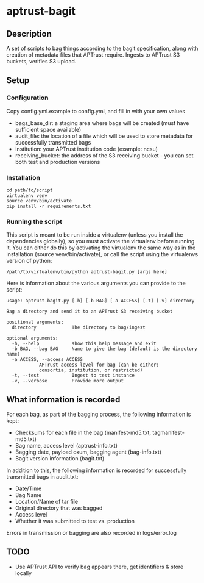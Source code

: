 # aptrust-bagit

## Description

A set of scripts to bag things according to the bagit specification,
along with creation of metadata files that APTrust require. Ingests to
APTrust S3 buckets, verifies S3 upload.

## Setup

### Configuration

Copy config.yml.example to config.yml, and fill in with your own values

- bags_base_dir: a staging area where bags will be created (must have sufficient space available)
- audit_file: the location of a file which will be used to store metadata for successfully transmitted bags
- institution: your APTrust institution code (example: ncsu)
- receiving_bucket: the address of the S3 receiving bucket - you can set both test and production versions


### Installation

    cd path/to/script
    virtualenv venv
    source venv/bin/activate
    pip install -r requirements.txt

### Running the script

This script is meant to be run inside a virtualenv (unless you install the dependencies globally), so you must activate the virtualenv before running it.
You can either do this by activating the virtualenv the same way as in the installation (source venv/bin/activate), or call the script using the virtualenvs
version of python:

    /path/to/virtualenv/bin/python aptrust-bagit.py [args here]

Here is information about the various arguments you can provide to the script:

	usage: aptrust-bagit.py [-h] [-b BAG] [-a ACCESS] [-t] [-v] directory

	Bag a directory and send it to an APTrust S3 receiving bucket

	positional arguments:
	  directory             The directory to bag/ingest

	optional arguments:
	  -h, --help            show this help message and exit
	  -b BAG, --bag BAG     Name to give the bag (default is the directory name)
	  -a ACCESS, --access ACCESS
				APTrust access level for bag (can be either:
				consortia, institution, or restricted)
	  -t, --test            Ingest to test instance
	  -v, --verbose         Provide more output


## What information is recorded

For each bag, as part of the bagging process, the following information is kept:
  - Checksums for each file in the bag (manifest-md5.txt, tagmanifest-md5.txt)
  - Bag name, access level (aptrust-info.txt)
  - Bagging date, payload oxum, bagging agent (bag-info.txt)
  - Bagit version information (bagit.txt)

In addition to this, the following information is recorded for successfully transmitted bags in audit.txt:
  - Date/Time
  - Bag Name
  - Location/Name of tar file
  - Original directory that was bagged
  - Access level
  - Whether it was submitted to test vs. production

Errors in transmission or bagging are also recorded in logs/error.log

## TODO

- Use APTrust API to verify bag appears there, get identifiers & store
  locally
